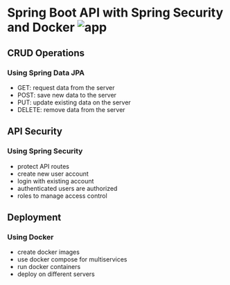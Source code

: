 
# Spring Boot API with Spring Security and Docker ![app](https://github.com/Sarthak-Singh-Tomar/all-icons/main/icons8-spring-boot-30.png)
## CRUD Operations

### Using Spring Data JPA 
- GET: request data from the server
- POST: save new data to the server
- PUT: update existing data on the server
- DELETE: remove data from the server


## API Security

### Using Spring Security
- protect API routes
- create new user account
- login with existing account
- authenticated users are authorized
- roles to manage access control


## Deployment

### Using Docker
- create docker images
- use docker compose for multiservices
- run docker containers
- deploy on different servers
